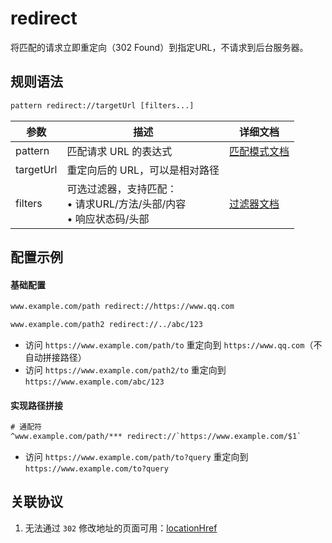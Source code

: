 # redirect
将匹配的请求立即重定向（302 Found）到指定URL，不请求到后台服务器。

## 规则语法
``` txt
pattern redirect://targetUrl [filters...]
```
| 参数    | 描述                                                         | 详细文档                  |
| ------- | ------------------------------------------------------------ | ------------------------- |
| pattern | 匹配请求 URL 的表达式                                        | [匹配模式文档](./pattern) |
| targetUrl   | 重定向后的 URL，可以是相对路径 |    |
| filters | 可选过滤器，支持匹配：<br/>• 请求URL/方法/头部/内容<br/>• 响应状态码/头部 | [过滤器文档](./filters) |

## 配置示例
#### 基础配置
``` txt
www.example.com/path redirect://https://www.qq.com

www.example.com/path2 redirect://../abc/123
```
- 访问 `https://www.example.com/path/to` 重定向到 `https://www.qq.com`（不自动拼接路径）
- 访问 `https://www.example.com/path2/to` 重定向到 `https://www.example.com/abc/123`

#### 实现路径拼接
``` txt
# 通配符
^www.example.com/path/*** redirect://`https://www.example.com/$1`
```
- 访问 `https://www.example.com/path/to?query` 重定向到 `https://www.example.com/to?query`

## 关联协议
1. 无法通过 `302` 修改地址的页面可用：[locationHref](./locationHref)

